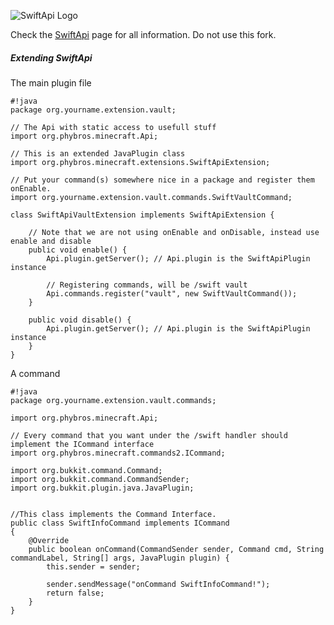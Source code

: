 ![SwiftApi Logo](https://dev.bukkit.org/media/images/62/892/SwiftApi-256.png "SwiftApi is an Apache Thrift based API for your Bukkit server")

Check the [SwiftApi](https://bitbucket.org/phybros/swiftapi) page for all information. Do not use this fork.


##### Extending SwiftApi

The main plugin file
```
#!java
package org.yourname.extension.vault;

// The Api with static access to usefull stuff
import org.phybros.minecraft.Api;

// This is an extended JavaPlugin class
import org.phybros.minecraft.extensions.SwiftApiExtension;      

// Put your command(s) somewhere nice in a package and register them onEnable.
import org.yourname.extension.vault.commands.SwiftVaultCommand; 
 
class SwiftApiVaultExtension implements SwiftApiExtension {

    // Note that we are not using onEnable and onDisable, instead use enable and disable
    public void enable() {
        Api.plugin.getServer(); // Api.plugin is the SwiftApiPlugin instance
        
        // Registering commands, will be /swift vault
        Api.commands.register("vault", new SwiftVaultCommand());
    }
    
    public void disable() {
        Api.plugin.getServer(); // Api.plugin is the SwiftApiPlugin instance
    }
}
```


A command 
```
#!java
package org.yourname.extension.vault.commands;

import org.phybros.minecraft.Api;

// Every command that you want under the /swift handler should implement the ICommand interface
import org.phybros.minecraft.commands2.ICommand;      
 
import org.bukkit.command.Command;
import org.bukkit.command.CommandSender;
import org.bukkit.plugin.java.JavaPlugin;


//This class implements the Command Interface.
public class SwiftInfoCommand implements ICommand
{
    @Override
    public boolean onCommand(CommandSender sender, Command cmd, String commandLabel, String[] args, JavaPlugin plugin) {
        this.sender = sender;

        sender.sendMessage("onCommand SwiftInfoCommand!");
        return false;
    }
}
```
